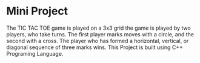 # Mini Project

The TIC TAC TOE game is played on a 3x3 grid the game is played by two players, who take turns. The first player marks moves with a circle, and the second with a cross. The player who has formed a horizontal, vertical, or diagonal sequence of three marks wins. This Project is built using C++ Programing Language.
